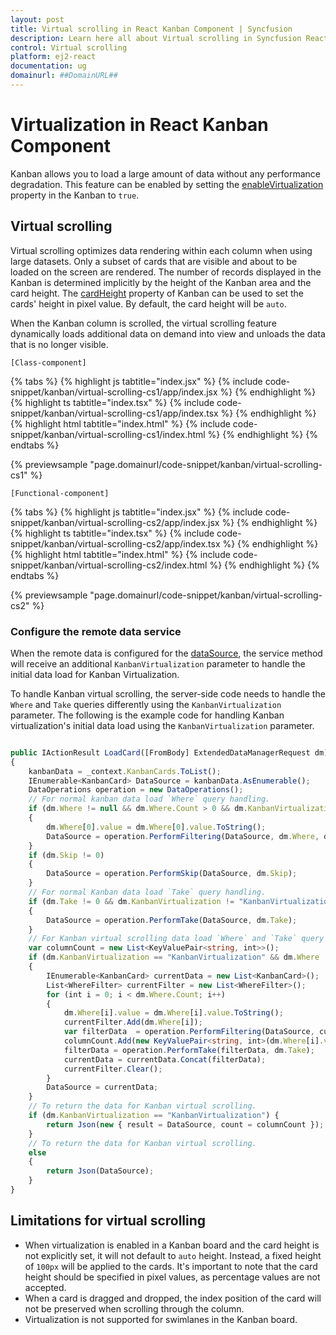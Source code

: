 ```yaml
---
layout: post
title: Virtual scrolling in React Kanban Component | Syncfusion
description: Learn here all about Virtual scrolling in Syncfusion React Kanban component of Syncfusion Essential JS 2 and more.
control: Virtual scrolling 
platform: ej2-react
documentation: ug
domainurl: ##DomainURL##
---
```


# Virtualization in React Kanban Component

Kanban allows you to load a large amount of data without any performance degradation. This feature can be enabled by setting the [enableVirtualization](../api/kanban/#enablevirtualization) property in the Kanban to `true`.

## Virtual scrolling

Virtual scrolling optimizes data rendering within each column when using large datasets. Only a subset of cards that are visible and about to be loaded on the screen are rendered. The number of records displayed in the Kanban is determined implicitly by the height of the Kanban area and the card height. The [cardHeight](../api/kanban/#cardheight) property of Kanban can be used to set the cards' height in pixel value. By default, the card height will be `auto`.

When the Kanban column is scrolled, the virtual scrolling feature dynamically loads additional data on demand into view and unloads the data that is no longer visible.

`[Class-component]`

{% tabs %}
{% highlight js tabtitle="index.jsx" %}
{% include code-snippet/kanban/virtual-scrolling-cs1/app/index.jsx %}
{% endhighlight %}
{% highlight ts tabtitle="index.tsx" %}
{% include code-snippet/kanban/virtual-scrolling-cs1/app/index.tsx %}
{% endhighlight %}
{% highlight html tabtitle="index.html" %}
{% include code-snippet/kanban/virtual-scrolling-cs1/index.html %}
{% endhighlight %}
{% endtabs %}
        
{% previewsample "page.domainurl/code-snippet/kanban/virtual-scrolling-cs1" %}

`[Functional-component]`

{% tabs %}
{% highlight js tabtitle="index.jsx" %}
{% include code-snippet/kanban/virtual-scrolling-cs2/app/index.jsx %}
{% endhighlight %}
{% highlight ts tabtitle="index.tsx" %}
{% include code-snippet/kanban/virtual-scrolling-cs2/app/index.tsx %}
{% endhighlight %}
{% highlight html tabtitle="index.html" %}
{% include code-snippet/kanban/virtual-scrolling-cs2/index.html %}
{% endhighlight %}
{% endtabs %}
        
{% previewsample "page.domainurl/code-snippet/kanban/virtual-scrolling-cs2" %}

### Configure the remote data service

When the remote data is configured for the [dataSource](../api/kanban/#datasource), the service method will receive an additional `KanbanVirtualization` parameter to handle the initial data load for Kanban Virtualization.

To handle Kanban virtual scrolling, the server-side code needs to handle the `Where` and `Take` queries differently using the `KanbanVirtualization` parameter. The following is the example code for handling Kanban virtualization's initial data load using the `KanbanVirtualization` parameter.

```ts

public IActionResult LoadCard([FromBody] ExtendedDataManagerRequest dm)
{
    kanbanData = _context.KanbanCards.ToList();
    IEnumerable<KanbanCard> DataSource = kanbanData.AsEnumerable();
    DataOperations operation = new DataOperations();
    // For normal kanban data load `Where` query handling.
    if (dm.Where != null && dm.Where.Count > 0 && dm.KanbanVirtualization != "KanbanVirtualization")
    {
        dm.Where[0].value = dm.Where[0].value.ToString();
        DataSource = operation.PerformFiltering(DataSource, dm.Where, dm.Where[0].Operator);
    }
    if (dm.Skip != 0)
    {
        DataSource = operation.PerformSkip(DataSource, dm.Skip);
    }
    // For normal Kanban data load `Take` query handling.
    if (dm.Take != 0 && dm.KanbanVirtualization != "KanbanVirtualization")
    {
        DataSource = operation.PerformTake(DataSource, dm.Take);
    }
    // For Kanban virtual scrolling data load `Where` and `Take` query handling.
    var columnCount = new List<KeyValuePair<string, int>>();
    if (dm.KanbanVirtualization == "KanbanVirtualization" && dm.Where != null && dm.Where.Count > 0 && dm.Take != 0)
    {
        IEnumerable<KanbanCard> currentData = new List<KanbanCard>();
        List<WhereFilter> currentFilter = new List<WhereFilter>();
        for (int i = 0; i < dm.Where.Count; i++)
        {
            dm.Where[i].value = dm.Where[i].value.ToString();
            currentFilter.Add(dm.Where[i]);
            var filterData  = operation.PerformFiltering(DataSource, currentFilter, dm.Where[i].Operator);
            columnCount.Add(new KeyValuePair<string, int>(dm.Where[i].value.ToString(), filterData.Count()));
            filterData = operation.PerformTake(filterData, dm.Take);
            currentData = currentData.Concat(filterData);
            currentFilter.Clear();
        }
        DataSource = currentData;
    }
    // To return the data for Kanban virtual scrolling.
    if (dm.KanbanVirtualization == "KanbanVirtualization") {
        return Json(new { result = DataSource, count = columnCount });
    }
    // To return the data for Kanban virtual scrolling.
    else
    {
        return Json(DataSource);
    }
}

```

## Limitations for virtual scrolling

* When virtualization is enabled in a Kanban board and the card height is not explicitly set, it will not default to `auto` height. Instead, a fixed height of `100px` will be applied to the cards. It's important to note that the card height should be specified in pixel values, as percentage values are not accepted.
* When a card is dragged and dropped, the index position of the card will not be preserved when scrolling through the column.
* Virtualization is not supported for swimlanes in the Kanban board.
